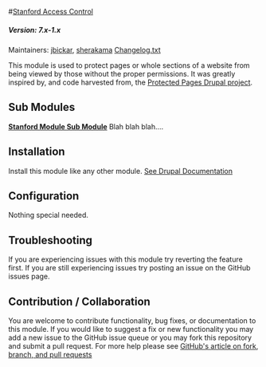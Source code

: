 #[Stanford Access Control](https://github.com/SU-SWS/stanford_access_control)
##### Version: 7.x-1.x

Maintainers: [jbickar](https://github.com/jbickar), [sherakama](https://github.com/sherakama)
[Changelog.txt](CHANGELOG.txt)

This module is used to protect pages or whole sections of a website from being
viewed by those without the proper permissions. It was greatly inspired by, and
code harvested from, the [Protected Pages Drupal project](https://www.drupal.org/project/protected_pages).

Sub Modules
---

**[Stanford Module Sub Module](https://github.com/SU-SWS/stanford_module)**
Blah blah blah....

Installation
---

Install this module like any other module. [See Drupal Documentation](https://drupal.org/documentation/install/modules-themes/modules-7)

Configuration
---

Nothing special needed.

Troubleshooting
---

If you are experiencing issues with this module try reverting the feature first. If you are still experiencing issues try posting an issue on the GitHub issues page.

Contribution / Collaboration
---

You are welcome to contribute functionality, bug fixes, or documentation to this module. If you would like to suggest a fix or new functionality you may add a new issue to the GitHub issue queue or you may fork this repository and submit a pull request. For more help please see [GitHub's article on fork, branch, and pull requests](https://help.github.com/articles/using-pull-requests)
